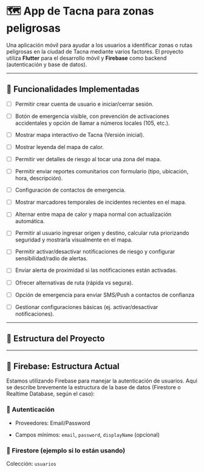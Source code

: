 # 🗺️ App de Tacna para zonas peligrosas

Una aplicación móvil para ayudar a los usuarios a identificar zonas o rutas peligrosas en la ciudad de Tacna mediante varios factores. 
El proyecto utiliza **Flutter** para el desarrollo móvil y **Firebase** como backend (autenticación y base de datos).

----------

## 🔧 Funcionalidades Implementadas

 - [ ] Permitir crear cuenta de usuario e iniciar/cerrar sesión.
 - [ ] Botón de emergencia visible, con prevención de activaciones accidentales y opción de llamar a números locales (105, etc.).
 - [ ] Mostrar mapa interactivo de Tacna (Versión inicial).
 - [ ] Mostrar leyenda del mapa de calor.
 - [ ] Permitir ver detalles de riesgo al tocar una zona del mapa.
 - [ ] Permitir enviar reportes comunitarios con formulario (tipo, ubicación, hora, descripción).
 - [ ] Configuración de contactos de emergencia.
 - [ ] Mostrar marcadores temporales de incidentes recientes en el mapa.
 - [ ] Alternar entre mapa de calor y mapa normal con actualización automática.
 - [ ] Permitir al usuario ingresar origen y destino, calcular ruta priorizando seguridad y mostrarla visualmente en el mapa.
 - [ ] Permitir activar/desactivar notificaciones de riesgo y configurar sensibilidad/radio de alertas.
 - [ ] Enviar alerta de proximidad si las notificaciones están activadas.
 - [ ] Ofrecer alternativas de ruta (rápida vs segura).
 - [ ] Opción de emergencia para enviar SMS/Push a contactos de confianza
 - [ ] Gestionar configuraciones básicas (ej. activar/desactivar notificaciones).

    

----------

## 🧠 Estructura del Proyecto

----------

## 🔐 Firebase: Estructura Actual

Estamos utilizando Firebase para manejar la autenticación de usuarios. Aquí se describe brevemente la estructura de la base de datos (Firestore o Realtime Database, según el caso):

### 🔸 Autenticación

-   Proveedores: Email/Password
    
-   Campos mínimos: `email`, `password`, `displayName` (opcional)
    

### 🔸 Firestore (ejemplo si lo están usando)

Colección: `usuarios`

